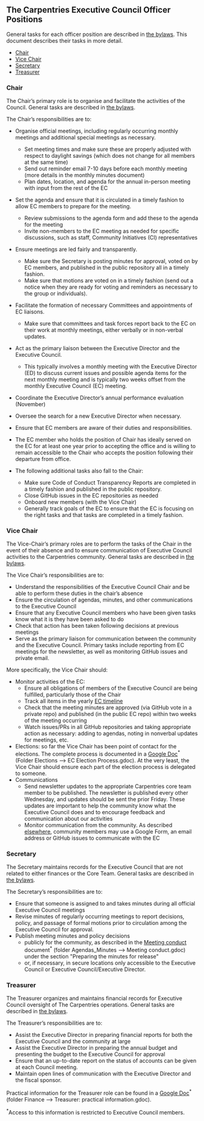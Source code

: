 ## The Carpentries Executive Council Officer Positions

General tasks for each officer position are described in
[the bylaws](https://docs.carpentries.org/topic_folders/governance/bylaws.html#executive-council).
This document describes their tasks in more detail.


* [Chair](#chair)
* [Vice Chair](#vice_chair)
* [Secretary](#secretary)
* [Treasurer](#treasurer)

### Chair

The Chair’s primary role is to organise and facilitate the activities of the Council. General tasks are described in
[the bylaws](https://docs.carpentries.org/topic_folders/governance/bylaws.html#executive-council).

The Chair’s responsibilities are to:

* Organise official meetings, including regularly occurring monthly meetings and additional special meetings as necessary.
  * Set meeting times and make sure these are properly adjusted with respect to daylight savings (which does not change for all members at the same time)
  * Send out reminder email 7-10 days before each monthly meeting (more details in the monthly minutes document)
  * Plan dates, location, and agenda for the annual in-person meeting with input from the rest of the EC
* Set the agenda and ensure that it is circulated in a timely fashion to allow EC members to prepare for the meeting.
  * Review submissions to the agenda form and add these to the agenda for the meeting
  * Invite non-members to the EC meeting as needed for specific discussions, such as staff, Community Initiatives (CI) representatives
* Ensure meetings are led fairly and transparently.
  * Make sure the Secretary is posting minutes for approval, voted on by EC members, and published in the public repository all in a timely fashion.
  * Make sure that motions are voted on in a timely fashion (send out a notice when they are ready for voting and reminders as necessary to the group or individuals).
* Facilitate the formation of necessary Committees and appointments of EC liaisons.
  * Make sure that committees and task forces report back to the EC on their work at monthly meetings, either verbally or in non-verbal updates.
* Act as the primary liaison between the Executive Director and the Executive Council.
  * This typically involves a monthly meeting with the Executive Director (ED) to discuss current issues and possible agenda items for the next monthly meeting and is typically two weeks offset from the monthly Executive Council (EC) meeting.
* Coordinate the Executive Director’s annual performance evaluation (November)
* Oversee the search for a new Executive Director when necessary.
* Ensure that EC members are aware of their duties and responsibilities.
* The EC member who holds the position of Chair has ideally served on the EC for at least one year prior to accepting the office and is willing to remain accessible to the Chair who accepts the position following their departure from office.

* The following additional tasks also fall to the Chair:
  * Make sure Code of Conduct Transparency Reports are completed in a timely fashion and published in the public repository.
  * Close GitHub issues in the EC repositories as needed
  * Onboard new members (with the Vice Chair)
  * Generally track goals of the EC to ensure that the EC is focusing on the right tasks and that tasks are completed in a timely fashion.

### Vice Chair

The Vice-Chair’s primary roles are to perform the tasks of the Chair in the event of their absence and to ensure communication
of Executive Council activities to the Carpentries community. General tasks are described in
[the bylaws](https://docs.carpentries.org/topic_folders/governance/bylaws.html#vice-chair).

The Vice Chair’s responsibilities are to:

* Understand the responsibilities of the Executive Council Chair and be able to perform these duties in the chair’s absence
* Ensure the circulation of agendas, minutes, and other communications to the Executive Council
* Ensure that any Executive Council members who have been given tasks know what it is they have been asked to do
* Check that action has been taken following decisions at previous meetings
* Serve as the primary liaison for communication between the community and the Executive Council. Primary tasks include reporting from EC meetings for the newsletter, as well as monitoring GitHub issues and private email.

More specifically, the Vice Chair should:

* Monitor activities of the EC:
  * Ensure all obligations of members of the Executive Council are being fulfilled, particularly those of the Chair
  * Track all items in the yearly [EC timeline](https://docs.carpentries.org/topic_folders/governance/executive-council.html#yearly-timeline
)
  * Check that the meeting minutes are approved (via GitHub vote in a private repo) and published (in the public EC repo) within two weeks of the meeting occurring
  * Watch issues/PRs in all GitHub repositories and taking appropriate action as necessary: adding to agendas, noting in nonverbal updates for meetings, etc.
* Elections: so far the Vice Chair has been point of contact for the elections. The complete process is documented in a <u>Google Doc</u><sup>*</sup> (Folder Elections --> EC Election Process.gdoc). At the very least, the Vice Chair should ensure each part of the election process is delegated to someone.
* Communications
  * Send newsletter updates to the appropriate Carpentries core team member to be published. The newsletter is published every other Wednesday, and updates should be sent the prior Friday. These updates are important to help the community know what the Executive Council does and to encourage feedback and communication about our activities
  * Monitor communication from the community. As described [elsewhere](https://docs.carpentries.org/topic_folders/governance/executive-council.html#communication), community members may use a Google Form, an email address or GitHub issues to communicate with the EC

### Secretary

The Secretary maintains records for the Executive Council that are not related to either finances or the Core Team. General tasks are described in
[the bylaws](https://docs.carpentries.org/topic_folders/governance/bylaws.html#secretary).

The Secretary’s responsibilities are to:

* Ensure that someone is assigned to and takes minutes during all official Executive Council meetings
* Revise minutes of regularly occurring meetings to report decisions, policy, and passage of formal motions prior to
circulation among the Executive Council for approval.
* Publish meeting minutes and policy decisions
  * publicly for the community, as described in the <u>Meeting conduct</u> document<sup>*</sup> (folder Agendas_Minutes --> Meeting conduct.gdoc) under the section "Preparing the minutes for release"
  * or, if necessary, in secure locations only accessible to the Executive Council or Executive Council/Executive Director.

### Treasurer

The Treasurer organizes and maintains financial records for Executive Council oversight of The Carpentries operations. General tasks are
described in [the bylaws](https://docs.carpentries.org/topic_folders/governance/bylaws.html#treasurer).

The Treasurer’s responsibilities are to:

* Assist the Executive Director in preparing financial reports for both the Executive Council and the community at large
* Assist the Executive Director in preparing the annual budget and presenting the budget to the Executive Council for approval
* Ensure that an up-to-date report on the status of accounts can be given at each Council meeting.
* Maintain open lines of communication with the Executive Director and the fiscal sponsor.

Practical information for the Treasurer role can be found in a <u>Google Doc</u><sup>*</sup> (folder Finance --> Treasurer: practical information.gdoc).


<sup>*</sup>Access to this information is restricted to Executive Council members.

<!--
Original sources:

- [Chair](https://docs.google.com/document/d/1bW2TqnFrT-pSlASZvtRkJ89WsbeCGDoETpEXUkHGLyI/edit)
- [Vice Chair](https://docs.google.com/document/d/1mjsv0bVc6TlVSuMS0Fp3KTtSWglEULvP4u_ngpP73rU/edit)
- [Treasurer](https://docs.google.com/document/d/1i7BX7PEU9kF3fNLh7aD3qD0Ro3bKwdIzqL9UoglGZTc/edit#heading=h.r2lkwgs29qo0)
-->
